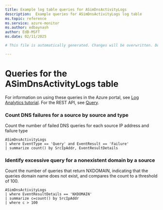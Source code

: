 ```yaml
---
title: Example log table queries for ASimDnsActivityLogs
description:  Example queries for ASimDnsActivityLogs log table
ms.topic: reference
ms.service: azure-monitor
ms.author: edbaynash
author: EdB-MSFT
ms.date: 02/11/2025

# This file is automatically generated. Changes will be overwritten. Do not change this file directly. 

---
```


# Queries for the ASimDnsActivityLogs table

For information on using these queries in the Azure portal, see [Log Analytics tutorial](/azure/azure-monitor/logs/log-analytics-tutorial). For the REST API, see [Query](/rest/api/loganalytics/query).


### Count DNS failures for a source by source and type  


Count the number of failed DNS queries for each source IP address and failure type  

```query
ASimDnsActivityLogs
| where EventType == 'Query' and EventResult == 'Failure'
| summarize count() by SrcIpAddr, EventResultDetails
```



### Identify excessive query for a nonexistent domain by a source  


Count the number of queries that return NXDOMAIN, indicating that the queries domain name does not exist, and compares the count to a threshold of 100.  

```query
ASimDnsActivityLogs
| where EventResultDetails == 'NXDOMAIN'
| summarize c=count() by SrcIpAddr
| where c > 100
```

